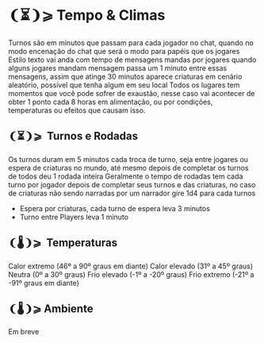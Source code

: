 # ❨⏳❩⩾ Tempo & Climas
Turnos são em minutos que passam para cada jogador no chat, quando no modo encenação do chat que será o modo para papéis que os jogares
Estilo texto vai anda com tempo de mensagens mandas por jogares quando alguns jogares mandam mensagem passa um 1 minuto entre essas mensagens, assim que atinge 30 minutos aparece criaturas em cenário aleatório, possível que tenha algum em seu local
Todos os lugares tem momentos que você pode sofrer de exaustão, nesse caso vai acontecer de obter 1 ponto cada 8 horas em alimentação, ou por condições, temperaturas ou efeitos que causam isso.

## ❨⏳❩⩾  Turnos e Rodadas
Os turnos duram em 5 minutos cada troca de turno, seja entre jogares ou espera de criaturas no mundo, até mesmo depois de completar os turnos de todos deu 1 rodada inteira
Geralmente o tempo de rodadas tem cada turno por jogador depois de completar seus turnos e das criaturas, no caso de criaturas não sendo narradas por um narrador gire 1d4 para cada turnos 

- Espera por criaturas, cada turno de espera leva 3 minutos
- Turno entre Players leva 1 minuto

## ❨🌡️❩⩾  Temperaturas

Calor extremo (46º a 90º graus em diante)
Calor elevado (31º a 45º graus)
Neutra (0º a 30º graus)
Frio elevado (-1º a -20º graus)
Frio extremo (-21º a -91º graus em diante)

## ❨🌡️❩⩾ Ambiente
Em breve
